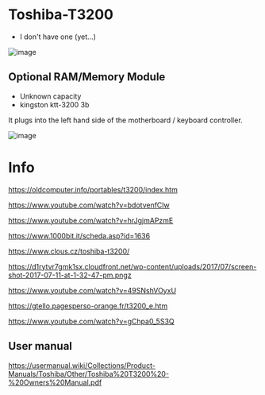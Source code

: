 # Toshiba-T3200

- I don't have one (yet...)

![image](https://user-images.githubusercontent.com/38451588/156483791-ba03106e-cab0-47d1-b43b-a0cb67ac7bd3.png)



## Optional RAM/Memory Module

- Unknown capacity
- kingston ktt-3200 3b

It plugs into the left hand side of the motherboard / keyboard controller. 

![image](https://user-images.githubusercontent.com/38451588/155870440-f8ff2c20-6b7f-4a02-b392-b47d59b2946e.png)


# Info


https://oldcomputer.info/portables/t3200/index.htm

https://www.youtube.com/watch?v=bdotvenfClw

https://www.youtube.com/watch?v=hrJgjmAPzmE

https://www.1000bit.it/scheda.asp?id=1636

https://www.clous.cz/toshiba-t3200/

https://d1rytvr7gmk1sx.cloudfront.net/wp-content/uploads/2017/07/screen-shot-2017-07-11-at-1-32-47-pm.pngz

https://www.youtube.com/watch?v=49SNshVOyxU

https://gtello.pagesperso-orange.fr/t3200_e.htm

https://www.youtube.com/watch?v=gChpa0_5S3Q


## User manual

https://usermanual.wiki/Collections/Product-Manuals/Toshiba/Other/Toshiba%20T3200%20-%20Owners%20Manual.pdf
